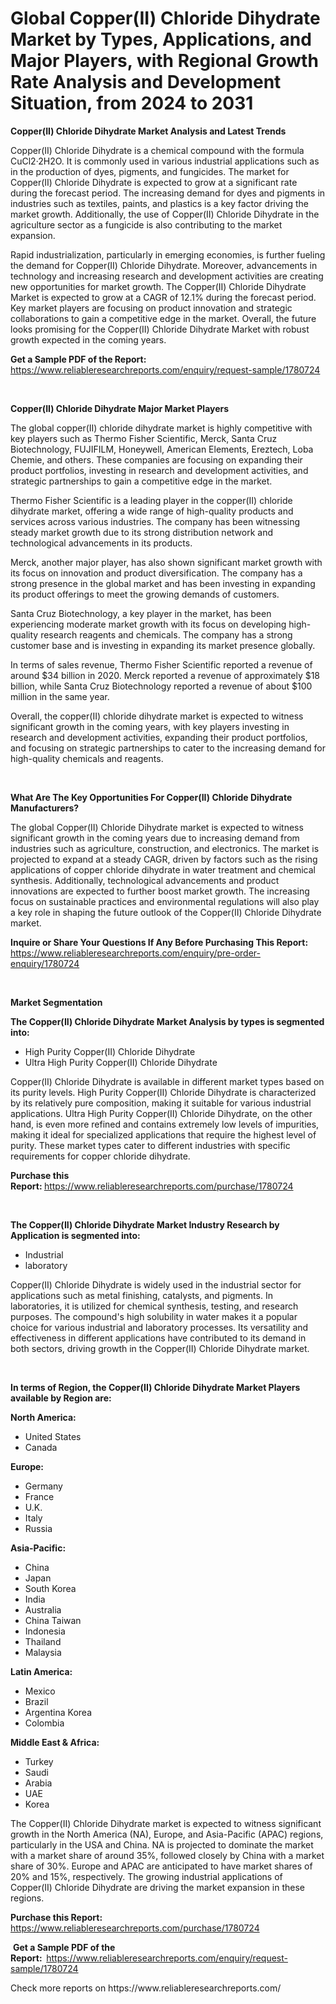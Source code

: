 <p><h1>Global Copper(II) Chloride Dihydrate Market by Types, Applications, and Major Players, with Regional Growth Rate Analysis and Development Situation, from 2024 to 2031</h1></p><p><strong>Copper(II) Chloride Dihydrate Market Analysis and Latest Trends</strong></p>
<p><p>Copper(II) Chloride Dihydrate is a chemical compound with the formula CuCl2·2H2O. It is commonly used in various industrial applications such as in the production of dyes, pigments, and fungicides. The market for Copper(II) Chloride Dihydrate is expected to grow at a significant rate during the forecast period. The increasing demand for dyes and pigments in industries such as textiles, paints, and plastics is a key factor driving the market growth. Additionally, the use of Copper(II) Chloride Dihydrate in the agriculture sector as a fungicide is also contributing to the market expansion.</p><p>Rapid industrialization, particularly in emerging economies, is further fueling the demand for Copper(II) Chloride Dihydrate. Moreover, advancements in technology and increasing research and development activities are creating new opportunities for market growth. The Copper(II) Chloride Dihydrate Market is expected to grow at a CAGR of 12.1% during the forecast period. Key market players are focusing on product innovation and strategic collaborations to gain a competitive edge in the market. Overall, the future looks promising for the Copper(II) Chloride Dihydrate Market with robust growth expected in the coming years.</p></p>
<p><strong>Get a Sample PDF of the Report:&nbsp;</strong> <a href="https://www.reliableresearchreports.com/enquiry/request-sample/1780724">https://www.reliableresearchreports.com/enquiry/request-sample/1780724</a></p>
<p>&nbsp;</p>
<p><strong>Copper(II) Chloride Dihydrate Major Market Players</strong></p>
<p><p>The global copper(II) chloride dihydrate market is highly competitive with key players such as Thermo Fisher Scientific, Merck, Santa Cruz Biotechnology, FUJIFILM, Honeywell, American Elements, Ereztech, Loba Chemie, and others. These companies are focusing on expanding their product portfolios, investing in research and development activities, and strategic partnerships to gain a competitive edge in the market.</p><p>Thermo Fisher Scientific is a leading player in the copper(II) chloride dihydrate market, offering a wide range of high-quality products and services across various industries. The company has been witnessing steady market growth due to its strong distribution network and technological advancements in its products.</p><p>Merck, another major player, has also shown significant market growth with its focus on innovation and product diversification. The company has a strong presence in the global market and has been investing in expanding its product offerings to meet the growing demands of customers.</p><p>Santa Cruz Biotechnology, a key player in the market, has been experiencing moderate market growth with its focus on developing high-quality research reagents and chemicals. The company has a strong customer base and is investing in expanding its market presence globally.</p><p>In terms of sales revenue, Thermo Fisher Scientific reported a revenue of around $34 billion in 2020. Merck reported a revenue of approximately $18 billion, while Santa Cruz Biotechnology reported a revenue of about $100 million in the same year.</p><p>Overall, the copper(II) chloride dihydrate market is expected to witness significant growth in the coming years, with key players investing in research and development activities, expanding their product portfolios, and focusing on strategic partnerships to cater to the increasing demand for high-quality chemicals and reagents.</p></p>
<p>&nbsp;</p>
<p><strong>What Are The Key Opportunities For Copper(II) Chloride Dihydrate Manufacturers?</strong></p>
<p><p>The global Copper(II) Chloride Dihydrate market is expected to witness significant growth in the coming years due to increasing demand from industries such as agriculture, construction, and electronics. The market is projected to expand at a steady CAGR, driven by factors such as the rising applications of copper chloride dihydrate in water treatment and chemical synthesis. Additionally, technological advancements and product innovations are expected to further boost market growth. The increasing focus on sustainable practices and environmental regulations will also play a key role in shaping the future outlook of the Copper(II) Chloride Dihydrate market.</p></p>
<p><strong>Inquire or Share Your Questions If Any Before Purchasing This Report:</strong> <a href="https://www.reliableresearchreports.com/enquiry/pre-order-enquiry/1780724">https://www.reliableresearchreports.com/enquiry/pre-order-enquiry/1780724</a></p>
<p>&nbsp;</p>
<p><strong>Market Segmentation</strong></p>
<p><strong>The Copper(II) Chloride Dihydrate Market Analysis by types is segmented into:</strong></p>
<p><ul><li>High Purity Copper(II) Chloride Dihydrate</li><li>Ultra High Purity Copper(II) Chloride Dihydrate</li></ul></p>
<p><p>Copper(II) Chloride Dihydrate is available in different market types based on its purity levels. High Purity Copper(II) Chloride Dihydrate is characterized by its relatively pure composition, making it suitable for various industrial applications. Ultra High Purity Copper(II) Chloride Dihydrate, on the other hand, is even more refined and contains extremely low levels of impurities, making it ideal for specialized applications that require the highest level of purity. These market types cater to different industries with specific requirements for copper chloride dihydrate.</p></p>
<p><strong>Purchase this Report:&nbsp;</strong><a href="https://www.reliableresearchreports.com/purchase/1780724">https://www.reliableresearchreports.com/purchase/1780724</a></p>
<p>&nbsp;</p>
<p><strong>The Copper(II) Chloride Dihydrate Market Industry Research by Application is segmented into:</strong></p>
<p><ul><li>Industrial</li><li>laboratory</li></ul></p>
<p><p>Copper(II) Chloride Dihydrate is widely used in the industrial sector for applications such as metal finishing, catalysts, and pigments. In laboratories, it is utilized for chemical synthesis, testing, and research purposes. The compound's high solubility in water makes it a popular choice for various industrial and laboratory processes. Its versatility and effectiveness in different applications have contributed to its demand in both sectors, driving growth in the Copper(II) Chloride Dihydrate market.</p></p>
<p>&nbsp;</p>
<p><strong>In terms of Region, the Copper(II) Chloride Dihydrate Market Players available by Region are:</strong></p>
<p>
    <p> <strong> North America: </strong>
        <ul>
            <li>United States</li>
            <li>Canada</li>
        </ul>
        </p> 
    <p> <strong> Europe: </strong>
        <ul>
            <li>Germany</li>
            <li>France</li>
            <li>U.K.</li>
            <li>Italy</li>
            <li>Russia</li>
        </ul>
        </p> 
    <p> <strong> Asia-Pacific: </strong>
        <ul>
            <li>China</li>
            <li>Japan</li>
            <li>South Korea</li>
            <li>India</li>
            <li>Australia</li>
            <li>China Taiwan</li>
            <li>Indonesia</li>
            <li>Thailand</li>
            <li>Malaysia</li>
        </ul>
        </p> 
    <p> <strong> Latin America: </strong>
        <ul>
            <li>Mexico</li>
            <li>Brazil</li>
            <li>Argentina Korea</li>
            <li>Colombia</li>
        </ul>
        </p> 
    <p> <strong> Middle East & Africa: </strong>
        <ul>
            <li>Turkey</li>
            <li>Saudi</li>
            <li>Arabia</li>
            <li>UAE</li>
            <li>Korea</li>
        </ul>
    </p>
    </p>
<p><p>The Copper(II) Chloride Dihydrate market is expected to witness significant growth in the North America (NA), Europe, and Asia-Pacific (APAC) regions, particularly in the USA and China. NA is projected to dominate the market with a market share of around 35%, followed closely by China with a market share of 30%. Europe and APAC are anticipated to have market shares of 20% and 15%, respectively. The growing industrial applications of Copper(II) Chloride Dihydrate are driving the market expansion in these regions.</p></p>
<p><strong>Purchase this Report: </strong><a href="https://www.reliableresearchreports.com/purchase/1780724">https://www.reliableresearchreports.com/purchase/1780724</a></p>
<p>&nbsp;<strong>Get a Sample PDF of the Report:&nbsp;&nbsp;</strong><a href="https://www.reliableresearchreports.com/enquiry/request-sample/1780724">https://www.reliableresearchreports.com/enquiry/request-sample/1780724</a></p>
<p><strong></strong></p>
<p>Check more reports on https://www.reliableresearchreports.com/</p>